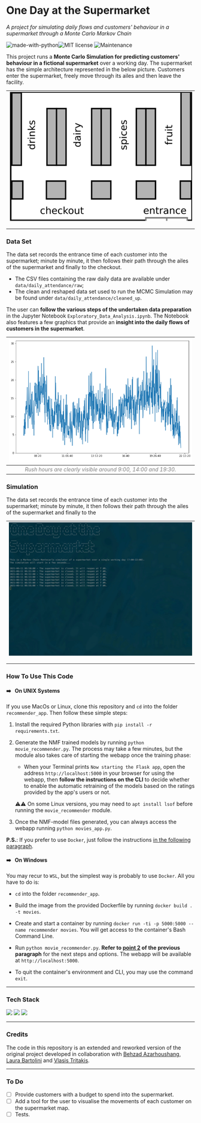 # One Day at the Supermarket

_A project for simulating daily flows and customers' behaviour in a supermarket through a Monte Carlo Markov Chain_

![made-with-python](https://img.shields.io/badge/Made%20with-Python-E8B90F.svg)![MIT license](https://img.shields.io/badge/License-MIT-orange.svg) ![Maintenance](https://img.shields.io/badge/Maintained%5F-yes-green.svg)



This project runs a **Monte Carlo Simulation for predicting customers' behaviour in a fictional supermarket** over a working day. The supermarket has the simple architecture represented in the below picture. Customers enter the supermarket, freely move through its ailes and then leave the facility.  

| ![supermarket](img/supermarket.png) |
| :---: |

---
### Data Set
The data set records the entrance time of each customer into the supermarket; minute by minute, it then follows their path through the ailes of the supermarket and finally to the checkout. 

- The CSV files containing the raw daily data are available under `data/daily_attendance/raw`;
- The clean and reshaped data set used to run the MCMC Simulation may be found under `data/daily_attendance/cleaned_up`.

The user can **follow the various steps of the undertaken data preparation** in the Jupyter Notebook `Exploratory_Data_Analysis.ipynb`. The Notebook also features a few graphics that provide an **insight into the daily flows of customers in the supermarket**.   

|                  ![img](img/daily_flux.png)                  |
| :----------------------------------------------------------: |
| <span style="color:grey"><i>Rush hours are clearly visible around 9:00, 14:00 and 19:30.</i></span> |



### Simulation
The data set records the entrance time of each customer into the supermarket; minute by minute, it then follows their path through the ailes of the supermarket and finally to the  



|                  ![gif](img/Simulator.gif)                  |
| :---: |


---
### How To Use This Code
#### ➡️ &nbsp; On UNIX Systems

If you use MacOs or Linux, clone this repository and `cd` into the folder `recommender_app`. Then follow these simple steps:
1. Install the required Python libraries with `pip install -r requirements.txt`.

2. Generate the NMF trained models by running `python movie_recommender.py`. The process may take a few minutes, but the module also takes care of starting the webapp once the training phase:
   - When your Terminal prints `Now starting the Flask app`, open the address `http://localhost:5000` in your browser for using the webapp, then **follow the instructions on the CLI** to decide whether to enable the automatic retraining of the models based on the ratings provided by the app's users or not.
   
   ⚠️⚠️  On some Linux versions, you may need to `apt install lsof` before running the `movie_recommender` module.
   
3. Once the NMF-model files generated, you can always access the webapp running `python movies_app.py`.

**P.S.**: If you prefer to use `Docker`, just follow the instructions [in the following paragraph](https://github.com/fra-mari/two_movie_recommendation_engines#on-windows).



#### ➡️ &nbsp; On Windows
You may recur to `WSL`, but the simplest way is probably to use `Docker`. All you have to do is:

- `cd` into the folder `recommender_app`.

- Build the image from the provided Dockerfile by running `docker build . -t movies`.

- Create and start a container by running `docker run -ti -p 5000:5000 --name recommender movies`. You will get access to the container's Bash Command Line.

- Run `python movie_recommender.py`. **Refer to [point 2](https://github.com/fra-mari/two_movie_recommendation_engines/blob/main/README.md#how-to-use-this-code) of the previous paragraph** for the next steps and options. The webapp will be available at `http://localhost:5000`.

- To quit the container's environment and CLI, you may use the command `exit`.

  

---
### Tech Stack
<p>
<img src="https://img.shields.io/badge/python-%233776AB.svg?&style=for-the-badge&logo=python&logoColor=white" height="24" />
<img src="https://img.shields.io/badge/pandas-%23150458.svg?&style=for-the-badge&logo=pandas&logoColor=white" height="24" />
<img src="https://img.shields.io/badge/numpy-%23013243.svg?style=for-the-badge&logo=numpy&logoColor=white" height="24" />
</p>

---
### Credits
The code in this repository is an extended and reworked version of the original project developed in collaboration with [Behzad Azarhoushang](https://github.com/behzad1195), [Laura Bartolini](https://github.com/Rellino) and [Vlasis Tritakis](https://github.com/Mimis3).

---
### To Do
- [ ] Provide customers with a budget to spend into the supermarket.
- [ ] Add a tool for the user to visualise the movements of each customer on the supermarket map.
- [ ] Tests.
